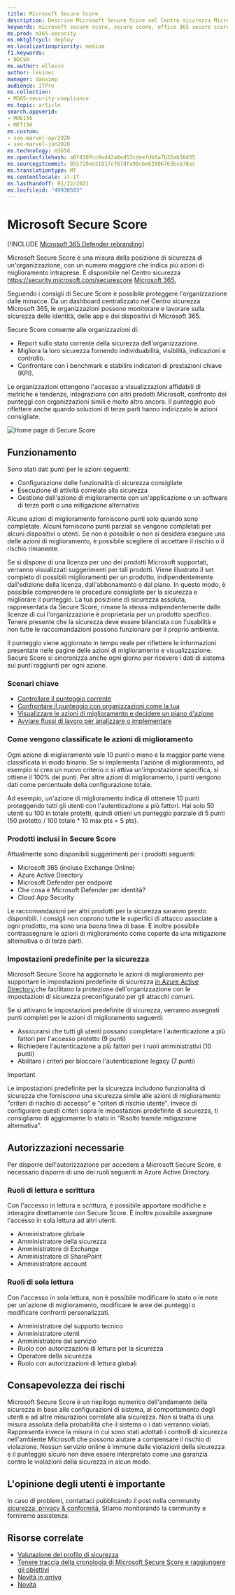 ```yaml
---
title: Microsoft Secure Score
description: Descrive Microsoft Secure Score nel Centro sicurezza Microsoft 365, come migliorare la sicurezza e cosa possono aspettarsi gli amministratori della sicurezza.
keywords: microsoft secure score, secure score, office 365 secure score, microsoft security score, microsoft 365 security center, improvement actions
ms.prod: m365-security
ms.mktglfcycl: deploy
ms.localizationpriority: medium
f1.keywords:
- NOCSH
ms.author: ellevin
author: levinec
manager: dansimp
audience: ITPro
ms.collection:
- M365-security-compliance
ms.topic: article
search.appverid:
- MOE150
- MET150
ms.custom:
- seo-marvel-apr2020
- seo-marvel-jun2020
ms.technology: m365d
ms.openlocfilehash: a0f4307cc0ed42a8ed53cdeefdb0a7b32eb36d35
ms.sourcegitcommit: 855719ee21017cf87dfa98cbe62806763bcb78ac
ms.translationtype: MT
ms.contentlocale: it-IT
ms.lasthandoff: 01/22/2021
ms.locfileid: "49930583"
---
```

# <a name="microsoft-secure-score"></a>Microsoft Secure Score

[!INCLUDE [Microsoft 365 Defender rebranding](../includes/microsoft-defender.md)]

Microsoft Secure Score è una misura della posizione di sicurezza di un'organizzazione, con un numero maggiore che indica più azioni di miglioramento intraprese. È disponibile nel Centro sicurezza https://security.microsoft.com/securescore [Microsoft 365.](overview-security-center.md)

Seguendo i consigli di Secure Score è possibile proteggere l'organizzazione dalle minacce. Da un dashboard centralizzato nel Centro sicurezza Microsoft 365, le organizzazioni possono monitorare e lavorare sulla sicurezza delle identità, delle app e dei dispositivi di Microsoft 365.

Secure Score consente alle organizzazioni di:  

* Report sullo stato corrente della sicurezza dell'organizzazione.
* Migliora la loro sicurezza fornendo individuabilità, visibilità, indicazioni e controllo.  
* Confrontare con i benchmark e stabilire indicatori di prestazioni chiave (KPI).

Le organizzazioni ottengono l'accesso a visualizzazioni affidabili di metriche e tendenze, integrazione con altri prodotti Microsoft, confronto dei punteggi con organizzazioni simili e molto altro ancora. Il punteggio può riflettere anche quando soluzioni di terze parti hanno indirizzato le azioni consigliate.

![Home page di Secure Score](../../media/secure-score/secure-score-homepage-new.png)

## <a name="how-it-works"></a>Funzionamento

Sono stati dati punti per le azioni seguenti:

- Configurazione delle funzionalità di sicurezza consigliate
- Esecuzione di attività correlate alla sicurezza
- Gestione dell'azione di miglioramento con un'applicazione o un software di terze parti o una mitigazione alternativa

Alcune azioni di miglioramento forniscono punti solo quando sono completate. Alcuni forniscono punti parziali se vengono completati per alcuni dispositivi o utenti. Se non è possibile o non si desidera eseguire una delle azioni di miglioramento, è possibile scegliere di accettare il rischio o il rischio rimanente.

Se si dispone di una licenza per uno dei prodotti Microsoft supportati, verranno visualizzati suggerimenti per tali prodotti. Viene illustrato il set completo di possibili miglioramenti per un prodotto, indipendentemente dall'edizione della licenza, dall'abbonamento o dal piano. In questo modo, è possibile comprendere le procedure consigliate per la sicurezza e migliorare il punteggio. La tua posizione di sicurezza assoluta, rappresentata da Secure Score, rimane la stessa indipendentemente dalle licenze di cui l'organizzazione è proprietaria per un prodotto specifico. Tenere presente che la sicurezza deve essere bilanciata con l'usabilità e non tutte le raccomandazioni possono funzionare per il proprio ambiente.

Il punteggio viene aggiornato in tempo reale per riflettere le informazioni presentate nelle pagine delle azioni di miglioramento e visualizzazione. Secure Score si sincronizza anche ogni giorno per ricevere i dati di sistema sui punti raggiunti per ogni azione.

### <a name="key-scenarios"></a>Scenari chiave

- [Controllare il punteggio corrente](microsoft-secure-score-improvement-actions.md#check-your-current-score)
- [Confrontare il punteggio con organizzazioni come la tua](microsoft-secure-score-history-metrics-trends.md#compare-your-score-to-organizations-like-yours)
- [Visualizzare le azioni di miglioramento e decidere un piano d'azione](microsoft-secure-score-improvement-actions.md#take-action-to-improve-your-score)
- [Avviare flussi di lavoro per analizzare o implementare](microsoft-secure-score-improvement-actions.md#view-improvement-action-details)

### <a name="how-improvement-actions-are-scored"></a>Come vengono classificate le azioni di miglioramento

Ogni azione di miglioramento vale 10 punti o meno e la maggior parte viene classificata in modo binario. Se si implementa l'azione di miglioramento, ad esempio si crea un nuovo criterio o si attiva un'impostazione specifica, si ottiene il 100% dei punti. Per altre azioni di miglioramento, i punti vengono dati come percentuale della configurazione totale.

Ad esempio, un'azione di miglioramento indica di ottenere 10 punti proteggendo tutti gli utenti con l'autenticazione a più fattori. Hai solo 50 utenti su 100 in totale protetti, quindi ottieni un punteggio parziale di 5 punti (50 protetto / 100 totale * 10 max pts = 5 pts).

### <a name="products-included-in-secure-score"></a>Prodotti inclusi in Secure Score

Attualmente sono disponibili suggerimenti per i prodotti seguenti:

- Microsoft 365 (incluso Exchange Online)
- Azure Active Directory
- Microsoft Defender per endpoint
- Che cosa è Microsoft Defender per identità?
- Cloud App Security

Le raccomandazioni per altri prodotti per la sicurezza saranno presto disponibili. I consigli non coprono tutte le superfici di attacco associate a ogni prodotto, ma sono una buona linea di base. È inoltre possibile contrassegnare le azioni di miglioramento come coperte da una mitigazione alternativa o di terze parti.

### <a name="security-defaults"></a>Impostazioni predefinite per la sicurezza

Microsoft Secure Score ha aggiornato le azioni di miglioramento per supportare le impostazioni predefinite di sicurezza [in Azure Active Directory,](https://docs.microsoft.com/azure/active-directory/fundamentals/concept-fundamentals-security-defaults)che facilitano la protezione dell'organizzazione con le impostazioni di sicurezza preconfigurato per gli attacchi comuni.

Se si attivano le impostazioni predefinite di sicurezza, verranno assegnati punti completi per le azioni di miglioramento seguenti:

- Assicurarsi che tutti gli utenti possano completare l'autenticazione a più fattori per l'accesso protetto (9 punti)
- Richiedere l'autenticazione a più fattori per i ruoli amministrativi (10 punti)
- Abilitare i criteri per bloccare l'autenticazione legacy (7 punti)

>[!IMPORTANT]
>Le impostazioni predefinite per la sicurezza includono funzionalità di sicurezza che forniscono una sicurezza simile alle azioni di miglioramento "criteri di rischio di accesso" e "criteri di rischio utente". Invece di configurare questi criteri sopra le impostazioni predefinite di sicurezza, ti consigliamo di aggiornarne lo stato in "Risolto tramite mitigazione alternativa".

## <a name="required-permissions"></a>Autorizzazioni necessarie

Per disporre dell'autorizzazione per accedere a Microsoft Secure Score, è necessario disporre di uno dei ruoli seguenti in Azure Active Directory.

### <a name="read-and-write-roles"></a>Ruoli di lettura e scrittura

Con l'accesso in lettura e scrittura, è possibile apportare modifiche e interagire direttamente con Secure Score. È inoltre possibile assegnare l'accesso in sola lettura ad altri utenti.

* Amministratore globale
* Amministratore della sicurezza
* Amministratore di Exchange
* Amministratore di SharePoint
* Amministratore account

### <a name="read-only-roles"></a>Ruoli di sola lettura

Con l'accesso in sola lettura, non è possibile modificare lo stato o le note per un'azione di miglioramento, modificare le aree dei punteggi o modificare confronti personalizzati.

* Amministratore del supporto tecnico
* Amministratore utenti
* Amministratore del servizio
* Ruolo con autorizzazioni di lettura per la sicurezza
* Operatore della sicurezza
* Ruolo con autorizzazioni di lettura globali

## <a name="risk-awareness"></a>Consapevolezza dei rischi

Microsoft Secure Score è un riepilogo numerico dell'andamento della sicurezza in base alle configurazioni di sistema, al comportamento degli utenti e ad altre misurazioni correlate alla sicurezza. Non si tratta di una misura assoluta della probabilità che il sistema o i dati verranno violati. Rappresenta invece la misura in cui sono stati adottati i controlli di sicurezza nell'ambiente Microsoft che possono aiutare a compensare il rischio di violazione. Nessun servizio online è immune dalle violazioni della sicurezza e il punteggio sicuro non deve essere interpretato come una garanzia contro le violazioni della sicurezza in alcun modo.

## <a name="we-want-to-hear-from-you"></a>L'opinione degli utenti è importante

In caso di problemi, contattaci pubblicando il post nella community [sicurezza, privacy & conformità.](https://techcommunity.microsoft.com/t5/Security-Privacy-Compliance/bd-p/security_privacy) Stiamo monitorando la community e forniremo assistenza.

## <a name="related-resources"></a>Risorse correlate

- [Valutazione del profilo di sicurezza](microsoft-secure-score-improvement-actions.md)
- [Tenere traccia della cronologia di Microsoft Secure Score e raggiungere gli obiettivi](microsoft-secure-score-history-metrics-trends.md)
- [Novità in arrivo](microsoft-secure-score-whats-coming.md)
- [Novità](microsoft-secure-score-whats-new.md)
